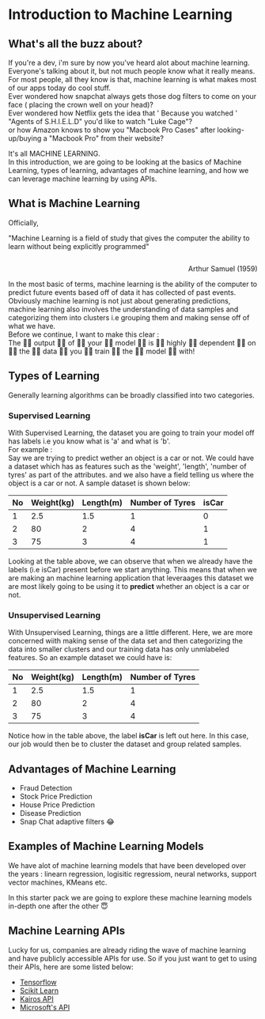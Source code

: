 # Introduction to Machine Learning 

## What's all the buzz about?
If you're a dev, i'm sure by now you've heard alot about machine learning.
Everyone's talking about it, but not much people know what it really means. For most people, all they know is that, machine learning is what makes most of our apps today do cool stuff.<br>
Ever wondered how snapchat always gets those dog filters to come on your face ( placing the crown well on your head)? <br/>
Ever wondered how Netflix gets the idea that ' Because you watched ' "Agents of S.H.I.E.L.D" you'd like to watch "Luke Cage"?<br/>
or how Amazon knows to show you "Macbook Pro Cases" after looking-up/buying a "Macbook Pro" from their website? <br/>

It's all MACHINE LEARNING. <br />
In this introduction, we are going to be looking at the basics of Machine Learning, types of learning, advantages of machine learning, and how we can leverage machine learning by using APIs.

## What is Machine Learning
Officially,

"Machine Learning is a field of study that gives the computer the ability to learn without being explicitly programmed" <p style="float:right"> Arthur Samuel (1959) </p>

<div style="clear:both"></div>
In the most basic of terms, machine learning is the ability of the computer to predict future events based off of data it has collected of past events. Obviously machine learning is not just about generating
predictions, machine learning also involves the understanding of data samples and categorizing them into clusters i.e grouping them and making sense off of what we have.
<br>Before we continue, I want to make this clear : <br>
The 👏🏾 output 👏🏾  of 👏🏾  your 👏🏾  model 👏🏾  is 👏🏾  highly 👏🏾  dependent 👏🏾  on 👏🏾  the 👏🏾  data 👏🏾  you 👏🏾 train 👏🏾  the 👏🏾 model 👏🏾  with!

## Types of Learning
Generally learning algorithms can be broadly classified into two categories.
 
### Supervised Learning
With Supervised Learning, the dataset you are going to train your model off has labels i.e you know what is 'a' and what is 'b'. <br>
For example : 
<br>
Say we are trying to predict wether an object is a car or not. We could have a dataset which has as features such as the 'weight', 'length', 'number of tyres' as part of the attributes. and we also have a field telling us where the object is a car or not. A sample dataset is shown below:

<!-- insert sample dataset here -->
<table>
    <thead>
        <th>No</th>
        <th>Weight(kg)</th>
        <th>Length(m)</th>
        <th>Number of Tyres</th>
        <th>isCar</th>
    </thead>
    <tbody>
        <tr>
            <td>1</td>
            <td>2.5</td>
            <td>1.5</td>
            <td>1</td>
            <td>0</td>
        </tr>
        <tr>
            <td>2</td>
            <td>80</td>
            <td>2</td>
            <td>4</td>
            <td>1</td>
        </tr>
        <tr>
            <td>3</td>
            <td>75</td>
            <td>3</td>
            <td>4</td>
            <td>1</td>
        </tr>
    </tbody>
</table>

Looking at the table above, we can observe that when we already have the labels (i.e isCar) present before we start anything. This means that when we are making an machine learning application that leveraages this dataset we are most likely going to be using it to <strong>predict</strong> whether an object is a car or not.

### Unsupervised Learning

With Unsupervised Learning, things are a little different. Here, we are more concerned wiith making sense of the data set and then categorizing the data into smaller clusters and our training data has only unmlabeled features. 
So an example dataset we could have is:

<table>
    <thead>
        <th>No</th>
        <th>Weight(kg)</th>
        <th>Length(m)</th>
        <th>Number of Tyres</th>
    </thead>
    <tbody>
        <tr>
            <td>1</td>
            <td>2.5</td>
            <td>1.5</td>
            <td>1</td>
        </tr>
        <tr>
            <td>2</td>
            <td>80</td>
            <td>2</td>
            <td>4</td>
        </tr>
        <tr>
            <td>3</td>
            <td>75</td>
            <td>3</td>
            <td>4</td>
        </tr>
    </tbody>
</table>

Notice how in the table above, the label <strong>isCar</strong> is left out here. In this case, our job would then be to cluster the dataset and group related samples.

## Advantages of Machine Learning
- Fraud Detection
- Stock Price Prediction
- House Price Prediction
- Disease Prediction
- Snap Chat adaptive filters 😂

## Examples of Machine Learning Models

We have alot of machine learning models that have been developed over the years : linearn regression, logisitic regressiom, neural networks, support vector machines, KMeans etc.

In this starter pack we are going to explore these machine learning models in-depth one after the other 😇

## Machine Learning APIs
Lucky for us, companies are already riding the wave of machine learning and have publicly accessible APIs for use. So if you just want to get to using their APIs, here are some listed below:
- [Tensorflow](https://www.tensorflow.org)
- [Scikit Learn](http://scikit-learn.org/stable/)
- [Kairos API](http://kairos.com)
- [Microsoft's API](https://azure.microsoft.com/en-us/services/cognitive-services/)
